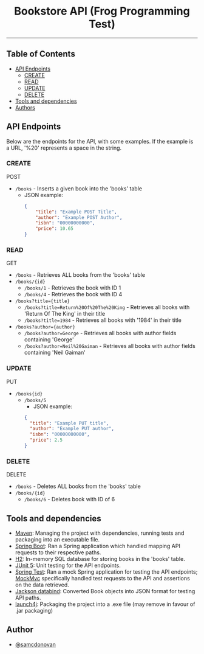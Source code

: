 
<h1 align="center">Bookstore API (Frog Programming Test)</h1>


---

## Table of Contents
- [API Endpoints](#endpoints)
  - [CREATE](#create)
  - [READ](#read)
  - [UPDATE](#update)
  - [DELETE](#delete)
- [Tools and dependencies](#built_using)
- [Authors](#authors)

## API Endpoints<a name = "endpoints"></a>
Below are the endpoints for the API, with some examples. If the example is a URL, '%20' represents a space in the string.
### CREATE<a name = "create"></a>
POST
- `/books` - Inserts a given book into the 'books' table
  - JSON example:
      ```JSON
      {
          "title": "Example POST Title", 
          "author": "Example POST Author", 
          "isbn": "00000000000", 
          "price": 10.65
      }
      ```
### READ<a name = "read"></a>
GET
- `/books` - Retrieves ALL books from the 'books' table
- `/books/{id}`
    - `/books/1` - Retrieves the book with ID 1
    - `/books/4` - Retrieves the book with ID 4
- `/books?title={title}` 
    - `/books?title=Return%20Of%20The%20King` - Retrieves all books with 'Return Of The King' in their title
    - `/books?title=1984` - Retrieves all books with '1984' in their title
- `/books?author={author}`
  - `/books?author=George` - Retrieves all books with author fields containing 'George'
  - `/books?author=Neil%20Gaiman` - Retrieves all books with author fields containing 'Neil Gaiman'
### UPDATE<a name = "update"></a>
PUT
- `/books{id}`
  - `/books/5`
    - JSON example:
    ```JSON
    {
      "title": "Example PUT title",
      "author": "Example PUT author",
      "isbn": "00000000000",
      "price": 2.5
    }
    ```
### DELETE<a name = "delete"></a>
DELETE
- `/books` - Deletes ALL books from the 'books' table
- `/books/{id}` 
  - `/books/6` - Deletes book with ID of 6

## Tools and dependencies<a name = "built_using"></a>
- [Maven](https://maven.apache.org/): Managing the project with dependencies, running tests and packaging into an executable file. 
- [Spring Boot](https://spring.io/): Ran a Spring application which handled mapping API requests to their respective paths.
- [H2](https://www.h2database.com/html/main.html): In-memory SQL database for storing books in the 'books' table.
- [JUnit 5](https://junit.org/junit5/): Unit testing for the API endpoints.
-	[Spring Test](https://docs.spring.io/spring-boot/docs/2.1.5.RELEASE/reference/html/boot-features-testing.html): Ran a mock Spring application for testing the API endpoints; [MockMvc](https://docs.spring.io/spring-framework/docs/current/javadoc-api/org/springframework/test/web/servlet/MockMvc.html) specifically handled test requests to the API and assertions on the data retrieved. 
- [Jackson databind](https://github.com/FasterXML/jackson-databind): Converted Book objects into JSON format for testing API paths.
-	[launch4j](https://launch4j.sourceforge.net/): Packaging the project into a .exe file (may remove in favour of .jar packaging)

## Author <a name = "authors"></a>
- [@samcdonovan](https://github.com/samcdonovan)
